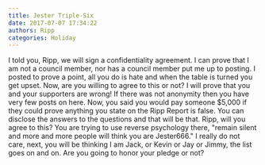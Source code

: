 ```yaml
---
title: Jester Triple-Six
date: 2017-07-07 17:34:22
authors: Ripp
categories: Holiday
---
```


 I told you, Ripp, we will sign a confidentiality agreement. I can prove that I am not a council member, nor has a council member put me up to posting. I posted to prove a point, all you do is hate and when the table is turned you get upset. Now, are you willing to agree to this or not? I will prove that you and your supporters are wrong! If there was not anonymity then you have very few posts on here. Now, you said you would pay someone $5,000 if they could prove anything you state on the Ripp Report is false. You can disclose the answers to the questions and that will be that. Ripp, will you agree to this? You are trying to use reverse psychology there, "remain silent and more and more people will think you are Jester666." I really do not care, next, you will be thinking I am Jack, or Kevin or Jay or Jimmy, the list goes on and on. Are you going to honor your pledge or not?